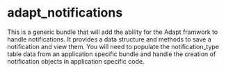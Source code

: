 # adapt_notifications

This is a generic bundle that will add the ability for the Adapt framwork to handle notifications. It provides a data structure and methods to save a notification and view them. You will need to populate the notification_type table data from an application specific bundle and handle the creation of notification objects in application specific code. 
